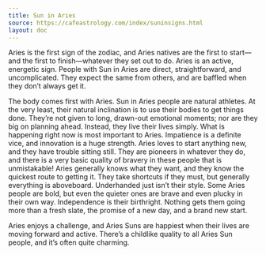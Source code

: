 ```yaml
---
title: Sun in Aries
source: https://cafeastrology.com/index/suninsigns.html
layout: doc
---
```

Aries is the first sign of the zodiac, and Aries natives are the first to start—and the first to finish—whatever they set out to do. Aries is an active, energetic sign. People with Sun in Aries are direct, straightforward, and uncomplicated. They expect the same from others, and are baffled when they don’t always get it.

The body comes first with Aries. Sun in Aries people are natural athletes. At the very least, their natural inclination is to use their bodies to get things done. They’re not given to long, drawn-out emotional moments; nor are they big on planning ahead. Instead, they live their lives simply. What is happening right now is most important to Aries. Impatience is a definite vice, and innovation is a huge strength. Aries loves to start anything new, and they have trouble sitting still. They are pioneers in whatever they do, and there is a very basic quality of bravery in these people that is unmistakable! Aries generally knows what they want, and they know the quickest route to getting it. They take shortcuts if they must, but generally everything is aboveboard. Underhanded just isn’t their style. Some Aries people are bold, but even the quieter ones are brave and even plucky in their own way. Independence is their birthright. Nothing gets them going more than a fresh slate, the promise of a new day, and a brand new start.

Aries enjoys a challenge, and Aries Suns are happiest when their lives are moving forward and active. There’s a childlike quality to all Aries Sun people, and it’s often quite charming.